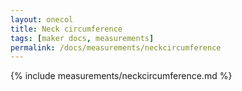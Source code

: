 ```yaml
---
layout: onecol
title: Neck circumference
tags: [maker docs, measurements]
permalink: /docs/measurements/neckcircumference
---
```

{% include measurements/neckcircumference.md %}
